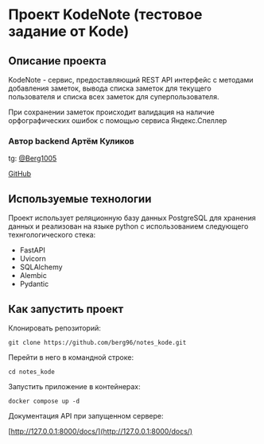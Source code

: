 # Проект KodeNote (тестовое задание от Kode) 

## Описание проекта 

KodeNote - сервис, предоставляющий REST API интерфейс с методами добавления заметок, вывода списка заметок для текущего пользователя и списка всех заметок для суперпользователя. 

При сохранении заметок происходит валидация на наличие орфографических ошибок с помощью сервиса Яндекс.Спеллер

### Автор backend Артём Куликов

tg: [@Berg1005](https://t.me/berg1005)

[GitHub](https://github.com/berg96)

## Используемые технологии 

Проект использует реляционную базу данных PostgreSQL для хранения данных и реализован на языке python c использованием следующего технгологического стека:

* FastAPI
* Uvicorn
* SQLAlchemy
* Alembic
* Pydantic

## Как запустить проект

Клонировать репозиторий:
```
git clone https://github.com/berg96/notes_kode.git
```
Перейти в него в командной строке:
```
cd notes_kode
```
Запустить приложение в контейнерах:

```
docker compose up -d
```
Документация API при запущенном сервере:

[http://127.0.0.1:8000/docs/](http://127.0.0.1:8000/docs/)
